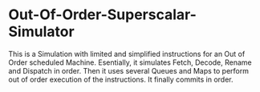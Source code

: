 # Out-Of-Order-Superscalar-Simulator

This is a Simulation with limited and simplified instructions for an Out of Order scheduled Machine. Esentially, it simulates Fetch, Decode, Rename and Dispatch in order. Then it uses several Queues and Maps to perform out of order execution of the instructions. It finally commits in order. 
